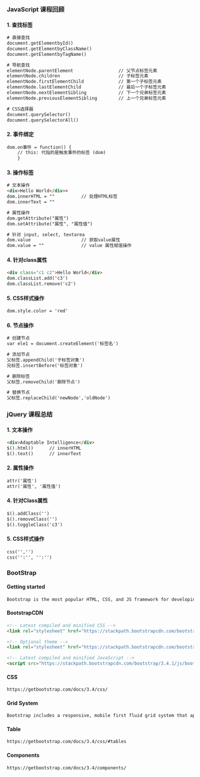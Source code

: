 ### JavaScript 课程回顾
#### 1. 查找标签
```html
# 直接查找
document.getElementbyId()
document.getElementbyClassName()
document.getElementbyTagName()

# 导航查找
elementNode.parentElement                 // 父节点标签元素
elementNode.children                      // 子标签元素
elementNode.firstElementChild             // 第一个子标签元素
elementNode.lastElementChild              // 最后一个子标签元素
elementNode.nextElementSibling            // 下一个兄弟标签元素
elementNode.previousElementSibling        // 上一个兄弟标签元素

# CSS选择器
document.querySelector()
document.querySelectorAll()
```
#### 2. 事件绑定
```html
dom.on事件 = function() {
    // this: 代指的是触发事件的标签 (dom)
    }
```
#### 3. 操作标签
```html
# 文本操作
<div>Hello World</div>>
dom.innerHTML = ""          // 处理HTML标签
dom.innerText = ""

# 属性操作
dom.getAttribute("属性")
dom.setAttribute("属性", "属性值")

# 针对 input, select, textarea
dom.value                   // 获取value属性
dom.value = ""              // value 属性赋值操作
```
#### 4. 针对class属性
```html
<div class="c1 c2">Hello World</div>
dom.classList.add('c3')
dom.classList.remove('c2')
```
#### 5. CSS样式操作
```html
dom.style.color = 'red'
```
#### 6. 节点操作
```html
# 创建节点
var ele1 = document.createElement('标签名')

# 添加节点
父标签.appendChild('子标签对象')
兄标签.insertBefore('标签对象')

# 删除标签
父标签.removeChild('删除节点')

# 替换节点
父标签.replaceChild('newNode','oldNode')
```

### jQuery 课程总结
#### 1. 文本操作 
```html
<div>Adaptable Intelligence</div>
$().html()      // innerHTML
$().text()      // innerText
```
#### 2. 属性操作
```html
attr('属性')
attr('属性', '属性值')
```
#### 4. 针对Class属性
```html
$().addClass('')
$().removeClass('')
$().toggleClass('c3')
```
#### 5. CSS样式操作
```html
css('','')
css('':'', '':'')
```

### BootStrap
#### Getting started
```html
Bootstrap is the most popular HTML, CSS, and JS framework for developing responsive, mobile first projects on the web.
```
#### BootstrapCDN
```html
<!-- Latest compiled and minified CSS -->
<link rel="stylesheet" href="https://stackpath.bootstrapcdn.com/bootstrap/3.4.1/css/bootstrap.min.css" integrity="sha384-HSMxcRTRxnN+Bdg0JdbxYKrThecOKuH5zCYotlSAcp1+c8xmyTe9GYg1l9a69psu" crossorigin="anonymous">

<!-- Optional theme -->
<link rel="stylesheet" href="https://stackpath.bootstrapcdn.com/bootstrap/3.4.1/css/bootstrap-theme.min.css" integrity="sha384-6pzBo3FDv/PJ8r2KRkGHifhEocL+1X2rVCTTkUfGk7/0pbek5mMa1upzvWbrUbOZ" crossorigin="anonymous">

<!-- Latest compiled and minified JavaScript -->
<script src="https://stackpath.bootstrapcdn.com/bootstrap/3.4.1/js/bootstrap.min.js" integrity="sha384-aJ21OjlMXNL5UyIl/XNwTMqvzeRMZH2w8c5cRVpzpU8Y5bApTppSuUkhZXN0VxHd" crossorigin="anonymous"></script>
```
#### CSS
```html
https://getbootstrap.com/docs/3.4/css/
```
#### Grid System
```html
Bootstrap includes a responsive, mobile first fluid grid system that appropriately scales up to 12 columns as the device or viewport size increases. It includes predefined classes for easy layout options, as well as powerful mixins for generating more semantic layouts.
```
#### Table
```html
https://getbootstrap.com/docs/3.4/css/#tables
```
#### Components
```html
https://getbootstrap.com/docs/3.4/components/
```